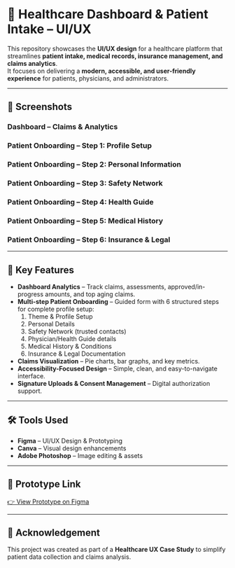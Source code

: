 # 🏥 Healthcare Dashboard & Patient Intake – UI/UX

This repository showcases the **UI/UX design** for a healthcare platform that streamlines **patient intake, medical records, insurance management, and claims analytics**.  
It focuses on delivering a **modern, accessible, and user-friendly experience** for patients, physicians, and administrators.

---

## 📸 Screenshots

### Dashboard – Claims & Analytics

### Patient Onboarding – Step 1: Profile Setup

### Patient Onboarding – Step 2: Personal Information

### Patient Onboarding – Step 3: Safety Network

### Patient Onboarding – Step 4: Health Guide

### Patient Onboarding – Step 5: Medical History

### Patient Onboarding – Step 6: Insurance & Legal

---

## 🎯 Key Features
- **Dashboard Analytics** – Track claims, assessments, approved/in-progress amounts, and top aging claims.
- **Multi-step Patient Onboarding** – Guided form with 6 structured steps for complete profile setup:
  1. Theme & Profile Setup  
  2. Personal Details  
  3. Safety Network (trusted contacts)  
  4. Physician/Health Guide details  
  5. Medical History & Conditions  
  6. Insurance & Legal Documentation  
- **Claims Visualization** – Pie charts, bar graphs, and key metrics.
- **Accessibility-Focused Design** – Simple, clean, and easy-to-navigate interface.
- **Signature Uploads & Consent Management** – Digital authorization support.

---

## 🛠️ Tools Used
- **Figma** – UI/UX Design & Prototyping
- **Canva** – Visual design enhancements
- **Adobe Photoshop** – Image editing & assets

---

## 🔗 Prototype Link
[👉 View Prototype on Figma](https://www.figma.com/proto/NgmwPIm6ns1ZfmapHlo4fo/Healthcare-Dashboard?node-id=14-1106&t=Fxrzm7qvpSX72uQw-1)

---


## 📌 Acknowledgement
This project was created as part of a **Healthcare UX Case Study** to simplify patient data collection and claims analysis.
